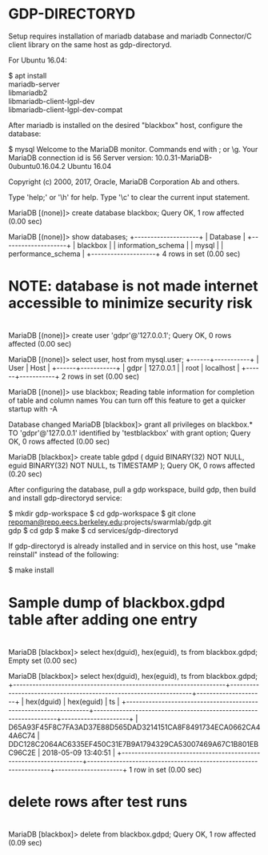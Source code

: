 # GDP-DIRECTORYD

Setup requires installation of mariadb database and mariadb
Connector/C client library on the same host as gdp-directoryd.

For Ubuntu 16.04:

$ apt install \
  	  mariadb-server \
  	  libmariadb2 \
  	  libmariadb-client-lgpl-dev \
	  libmariadb-client-lgpl-dev-compat

After mariadb is installed on the desired "blackbox" host,
configure the database:

$ mysql
Welcome to the MariaDB monitor.  Commands end with ; or \g.
Your MariaDB connection id is 56
Server version: 10.0.31-MariaDB-0ubuntu0.16.04.2 Ubuntu 16.04

Copyright (c) 2000, 2017, Oracle, MariaDB Corporation Ab and others.

Type 'help;' or '\h' for help. Type '\c' to clear the current input statement.

MariaDB [(none)]> create database blackbox;
Query OK, 1 row affected (0.00 sec)

MariaDB [(none)]> show databases;
+--------------------+
| Database           |
+--------------------+
| blackbox           |
| information_schema |
| mysql              |
| performance_schema |
+--------------------+
4 rows in set (0.00 sec)

#
# NOTE: database is not made internet accessible to minimize security risk
#
MariaDB [(none)]> create user 'gdpr'@'127.0.0.1';
Query OK, 0 rows affected (0.00 sec)

MariaDB [(none)]> select user, host from mysql.user;
+------+-----------+
| User | Host      |
+------+-----------+
| gdpr | 127.0.0.1 |
| root | localhost |
+------+-----------+
2 rows in set (0.00 sec)

MariaDB [(none)]> use blackbox;
Reading table information for completion of table and column names
You can turn off this feature to get a quicker startup with -A

Database changed
MariaDB [blackbox]> grant all privileges on blackbox.* TO 'gdpr'@'127.0.0.1' identified by 'testblackbox' with grant option;
Query OK, 0 rows affected (0.00 sec)

MariaDB [blackbox]> create table gdpd ( dguid BINARY(32) NOT NULL, eguid BINARY(32) NOT NULL, ts TIMESTAMP );
Query OK, 0 rows affected (0.20 sec)


After configuring the database, pull a gdp workspace, build gdp, then
build and install gdp-directoryd service:

$ mkdir gdp-workspace
$ cd gdp-workspace
$ git clone \
	repoman@repo.eecs.berkeley.edu:projects/swarmlab/gdp.git \
	gdp
$ cd gdp
$ make
$ cd services/gdp-directoryd

If gdp-directoryd is already installed and in service on this host,
use "make reinstall" instead of the following:

$ make install

#
# Sample dump of blackbox.gdpd table after adding one entry
#

MariaDB [blackbox]> select hex(dguid), hex(eguid), ts from blackbox.gdpd;
Empty set (0.00 sec)

MariaDB [blackbox]> select hex(dguid), hex(eguid), ts from blackbox.gdpd;
+------------------------------------------------------------------+------------------------------------------------------------------+---------------------+
| hex(dguid)                                                       | hex(eguid)                                                       | ts                  |
+------------------------------------------------------------------+------------------------------------------------------------------+---------------------+
| D65A93F45F8C7FA3AD37E88D565DAD3214151CA8F8491734ECA0662CA44A6C74 | DDC128C2064AC6335EF450C31E7B9A1794329CA53007469A67C1B801EBC96C2E | 2018-05-09 13:40:51 |
+------------------------------------------------------------------+------------------------------------------------------------------+---------------------+
1 row in set (0.00 sec)

#
# delete rows after test runs
#
MariaDB [blackbox]> delete from blackbox.gdpd;
Query OK, 1 row affected (0.09 sec)
